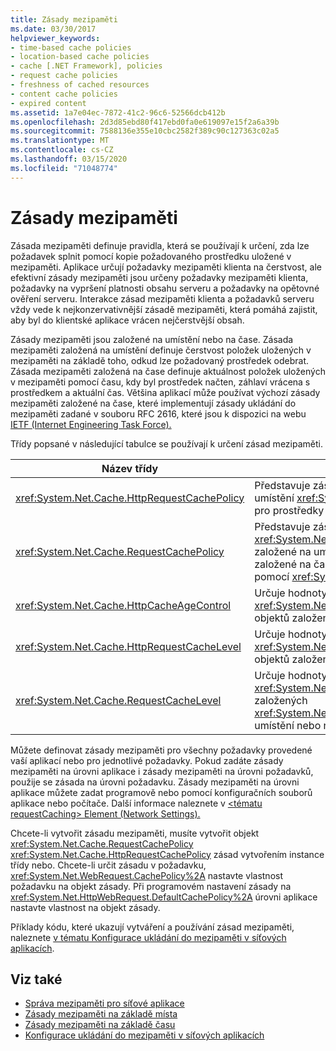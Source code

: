 ```yaml
---
title: Zásady mezipaměti
ms.date: 03/30/2017
helpviewer_keywords:
- time-based cache policies
- location-based cache policies
- cache [.NET Framework], policies
- request cache policies
- freshness of cached resources
- content cache policies
- expired content
ms.assetid: 1a7e04ec-7872-41c2-96c6-52566dcb412b
ms.openlocfilehash: 2d3d85ebd80f417ebd0fa0e619097e15f2a6a39b
ms.sourcegitcommit: 7588136e355e10cbc2582f389c90c127363c02a5
ms.translationtype: MT
ms.contentlocale: cs-CZ
ms.lasthandoff: 03/15/2020
ms.locfileid: "71048774"
---
```

# <a name="cache-policy"></a>Zásady mezipaměti
Zásada mezipaměti definuje pravidla, která se používají k určení, zda lze požadavek splnit pomocí kopie požadovaného prostředku uložené v mezipaměti. Aplikace určují požadavky mezipaměti klienta na čerstvost, ale efektivní zásady mezipaměti jsou určeny požadavky mezipaměti klienta, požadavky na vypršení platnosti obsahu serveru a požadavky na opětovné ověření serveru. Interakce zásad mezipaměti klienta a požadavků serveru vždy vede k nejkonzervativnější zásadě mezipaměti, která pomáhá zajistit, aby byl do klientské aplikace vrácen nejčerstvější obsah.  
  
 Zásady mezipaměti jsou založené na umístění nebo na čase. Zásada mezipaměti založená na umístění definuje čerstvost položek uložených v mezipaměti na základě toho, odkud lze požadovaný prostředek odebrat. Zásada mezipaměti založená na čase definuje aktuálnost položek uložených v mezipaměti pomocí času, kdy byl prostředek načten, záhlaví vrácena s prostředkem a aktuální čas. Většina aplikací může používat výchozí zásady mezipaměti založené na čase, které implementují zásady ukládání do mezipaměti zadané v souboru RFC 2616, které jsou k dispozici na webu [IETF (Internet Engineering Task Force).](https://www.ietf.org/)  
  
 Třídy popsané v následující tabulce se používají k určení zásad mezipaměti.  
  
|Název třídy|Popis|  
|----------------|-----------------|  
|<xref:System.Net.Cache.HttpRequestCachePolicy>|Představuje zásady mezipaměti založené na umístění <xref:System.Net.HttpWebRequest> a čase pro prostředky požadované pomocí objektů.|  
|<xref:System.Net.Cache.RequestCachePolicy>|Představuje zásady mezipaměti <xref:System.Net.Cache.RequestCacheLevel.Default> založené na umístění nebo zásady mezipaměti založené na čase pro prostředky požadované pomocí <xref:System.Net.WebRequest> objektů.|  
|<xref:System.Net.Cache.HttpCacheAgeControl>|Určuje hodnoty použité k vytvoření <xref:System.Net.Cache.HttpRequestCachePolicy> objektů založených na čase.|  
|<xref:System.Net.Cache.HttpRequestCacheLevel>|Určuje hodnoty použité k vytvoření <xref:System.Net.Cache.HttpRequestCachePolicy> objektů založených na umístění a času.|  
|<xref:System.Net.Cache.RequestCacheLevel>|Určuje hodnoty použité k vytvoření objektů <xref:System.Net.Cache.RequestCacheLevel.Default> založených <xref:System.Net.Cache.RequestCachePolicy> na umístění nebo na základě času.|  
  
 Můžete definovat zásady mezipaměti pro všechny požadavky provedené vaší aplikací nebo pro jednotlivé požadavky. Pokud zadáte zásady mezipaměti na úrovni aplikace i zásady mezipaměti na úrovni požadavků, použije se zásada na úrovni požadavku. Zásady mezipaměti na úrovni aplikace můžete zadat programově nebo pomocí konfiguračních souborů aplikace nebo počítače. Další informace naleznete v [ \<tématu requestCaching> Element (Network Settings).](../configure-apps/file-schema/network/requestcaching-element-network-settings.md)  
  
 Chcete-li vytvořit zásadu mezipaměti, musíte vytvořit objekt <xref:System.Net.Cache.RequestCachePolicy> <xref:System.Net.Cache.HttpRequestCachePolicy> zásad vytvořením instance třídy nebo. Chcete-li určit zásadu v požadavku, <xref:System.Net.WebRequest.CachePolicy%2A> nastavte vlastnost požadavku na objekt zásady. Při programovém nastavení zásady na <xref:System.Net.HttpWebRequest.DefaultCachePolicy%2A> úrovni aplikace nastavte vlastnost na objekt zásady.  
  
 Příklady kódu, které ukazují vytváření a používání zásad mezipaměti, naleznete [v tématu Konfigurace ukládání do mezipaměti v síťových aplikacích](configuring-caching-in-network-applications.md).  
  
## <a name="see-also"></a>Viz také

- [Správa mezipaměti pro síťové aplikace](cache-management-for-network-applications.md)
- [Zásady mezipaměti na základě místa](location-based-cache-policies.md)
- [Zásady mezipaměti na základě času](time-based-cache-policies.md)
- [Konfigurace ukládání do mezipaměti v síťových aplikacích](configuring-caching-in-network-applications.md)
